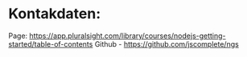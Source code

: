 # Kontakdaten:

Page: https://app.pluralsight.com/library/courses/nodejs-getting-started/table-of-contents
Github - https://github.com/jscomplete/ngs

